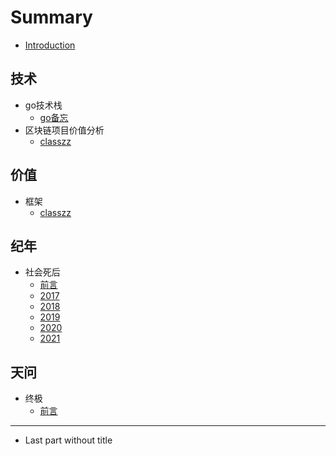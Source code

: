 # Summary

* [Introduction](README.md)

## 技术
* go技术栈
    * [go备忘](go-tec/go备忘.md)
* 区块链项目价值分析
    * [classzz](chain/classzz.md)

## 价值
* 框架
	* [classzz](chain/classzz.md)

## 纪年
* 社会死后
	* [前言](纪年/index.md) 
	* [2017](纪年/2017.md)
	* [2018](纪年/2018.md)
	* [2019](纪年/2019.md)
	* [2020](纪年/2020.md)
	* [2021](纪年/2021.md)

## 天问
* 终极
	* [前言](天问/index.md)

-----
* Last part without title

